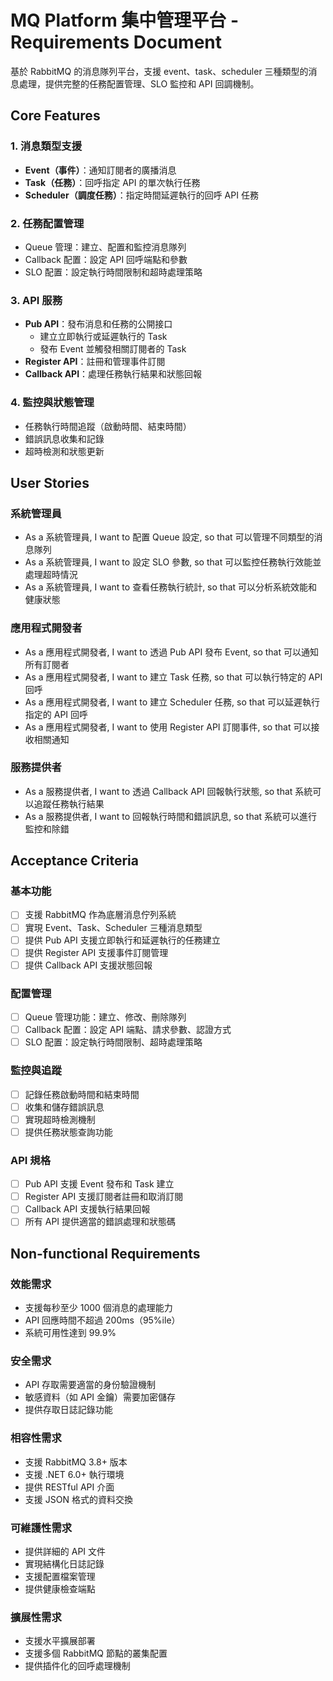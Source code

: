 # MQ Platform 集中管理平台 - Requirements Document

基於 RabbitMQ 的消息隊列平台，支援 event、task、scheduler 三種類型的消息處理，提供完整的任務配置管理、SLO 監控和 API 回調機制。

## Core Features

### 1. 消息類型支援
- **Event（事件）**：通知訂閱者的廣播消息
- **Task（任務）**：回呼指定 API 的單次執行任務
- **Scheduler（調度任務）**：指定時間延遲執行的回呼 API 任務

### 2. 任務配置管理
- Queue 管理：建立、配置和監控消息隊列
- Callback 配置：設定 API 回呼端點和參數
- SLO 配置：設定執行時間限制和超時處理策略

### 3. API 服務
- **Pub API**：發布消息和任務的公開接口
  - 建立立即執行或延遲執行的 Task
  - 發布 Event 並觸發相關訂閱者的 Task
- **Register API**：註冊和管理事件訂閱
- **Callback API**：處理任務執行結果和狀態回報

### 4. 監控與狀態管理
- 任務執行時間追蹤（啟動時間、結束時間）
- 錯誤訊息收集和記錄
- 超時檢測和狀態更新

## User Stories

### 系統管理員
- As a 系統管理員, I want to 配置 Queue 設定, so that 可以管理不同類型的消息隊列
- As a 系統管理員, I want to 設定 SLO 參數, so that 可以監控任務執行效能並處理超時情況
- As a 系統管理員, I want to 查看任務執行統計, so that 可以分析系統效能和健康狀態

### 應用程式開發者
- As a 應用程式開發者, I want to 透過 Pub API 發布 Event, so that 可以通知所有訂閱者
- As a 應用程式開發者, I want to 建立 Task 任務, so that 可以執行特定的 API 回呼
- As a 應用程式開發者, I want to 建立 Scheduler 任務, so that 可以延遲執行指定的 API 回呼
- As a 應用程式開發者, I want to 使用 Register API 訂閱事件, so that 可以接收相關通知

### 服務提供者
- As a 服務提供者, I want to 透過 Callback API 回報執行狀態, so that 系統可以追蹤任務執行結果
- As a 服務提供者, I want to 回報執行時間和錯誤訊息, so that 系統可以進行監控和除錯

## Acceptance Criteria

### 基本功能
- [ ] 支援 RabbitMQ 作為底層消息佇列系統
- [ ] 實現 Event、Task、Scheduler 三種消息類型
- [ ] 提供 Pub API 支援立即執行和延遲執行的任務建立
- [ ] 提供 Register API 支援事件訂閱管理
- [ ] 提供 Callback API 支援狀態回報

### 配置管理
- [ ] Queue 管理功能：建立、修改、刪除隊列
- [ ] Callback 配置：設定 API 端點、請求參數、認證方式
- [ ] SLO 配置：設定執行時間限制、超時處理策略

### 監控與追蹤
- [ ] 記錄任務啟動時間和結束時間
- [ ] 收集和儲存錯誤訊息
- [ ] 實現超時檢測機制
- [ ] 提供任務狀態查詢功能

### API 規格
- [ ] Pub API 支援 Event 發布和 Task 建立
- [ ] Register API 支援訂閱者註冊和取消訂閱
- [ ] Callback API 支援執行結果回報
- [ ] 所有 API 提供適當的錯誤處理和狀態碼

## Non-functional Requirements

### 效能需求
- 支援每秒至少 1000 個消息的處理能力
- API 回應時間不超過 200ms（95%ile）
- 系統可用性達到 99.9%

### 安全需求
- API 存取需要適當的身份驗證機制
- 敏感資料（如 API 金鑰）需要加密儲存
- 提供存取日誌記錄功能

### 相容性需求
- 支援 RabbitMQ 3.8+ 版本
- 支援 .NET 6.0+ 執行環境
- 提供 RESTful API 介面
- 支援 JSON 格式的資料交換

### 可維護性需求
- 提供詳細的 API 文件
- 實現結構化日誌記錄
- 支援配置檔案管理
- 提供健康檢查端點

### 擴展性需求
- 支援水平擴展部署
- 支援多個 RabbitMQ 節點的叢集配置
- 提供插件化的回呼處理機制
